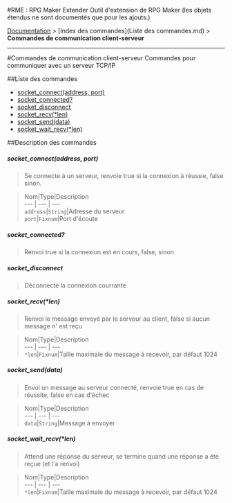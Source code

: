 #RME : RPG Maker Extender
Outil d'extension de RPG Maker (les objets étendus ne sont documentés que pour les ajouts.)

[Documentation](README.md) > [Index des commandes](Liste des commandes.md) > **Commandes de communication client-serveur**  
- - -  
#Commandes de communication client-serveur
Commandes pour communiquer avec un serveur TCP/IP

##Liste des commandes
*    [socket_connect(address, port)](#socket_connectaddress-port)
*    [socket_connected?](#socket_connected)
*    [socket_disconnect](#socket_disconnect)
*    [socket_recv(*len)](#socket_recvlen)
*    [socket_send(data)](#socket_senddata)
*    [socket_wait_recv(*len)](#socket_wait_recvlen)


##Description des commandes
##### socket_connect(address, port)

> Se connecte à un serveur, renvoie true si la connexion à réussie, false sinon.

  
> Nom|Type|Description  
--- | --- | ---  
`address`|`String`|Adresse du serveur  
`port`|`Fixnum`|Port d'écoute  


##### socket_connected?

> Renvoi true si la connexion est en cours, false, sinon

  
> 

##### socket_disconnect

> Déconnecte la connexion courrante

  
> 

##### socket_recv(*len)

> Renvoi le message envoyé par le serveur au client, false si aucun message n' est reçu

  
> Nom|Type|Description  
--- | --- | ---  
`*len`|`Fixnum`|Taille maximale du message à recevoir, par défaut 1024  


##### socket_send(data)

> Envoi un message au serveur connecté, renvoie true en cas de réussite, false en cas d'échec

  
> Nom|Type|Description  
--- | --- | ---  
`data`|`String`|Message à envoyer  


##### socket_wait_recv(*len)

> Attend une réponse du serveur, se termine quand une réponse a été reçue (et l'a renvoi)

  
> Nom|Type|Description  
--- | --- | ---  
`*len`|`Fixnum`|Taille maximale du message à recevoir, par défaut 1024  


